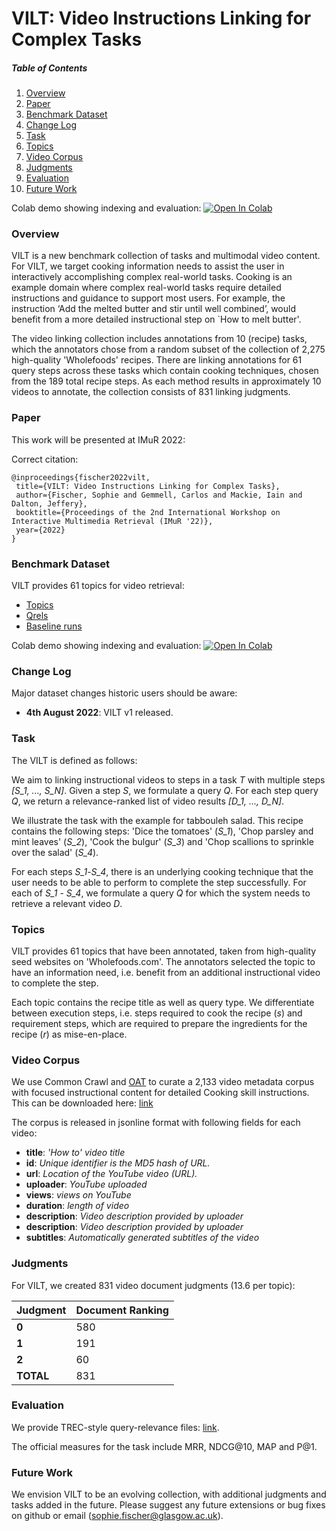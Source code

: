 <!-- Title -->
# VILT: Video Instructions Linking for Complex Tasks</h2>


<!-- TABLE OF CONTENTS -->
  <h5>Table of Contents</h5>
  <ol>
    <li><a href="#overview">Overview</a>
    <li><a href="#paper">Paper</a>
    <li><a href="#dataset">Benchmark Dataset</a></li>
    <li><a href="#change-log">Change Log</a></li>
    <li><a href="#tasks">Task</a></li>
    <li><a href="#complex-topics">Topics</a></li>
    <li><a href="#doc-corpus">Video Corpus</a></li>
    <li><a href="#judgments">Judgments</a></li>
    <li><a href="#evaluation">Evaluation</a></li>
    <li><a href="#future-work">Future Work</a></li>
  </ol>

Colab demo showing indexing and evaluation: [![Open In Colab](https://colab.research.google.com/assets/colab-badge.svg)](https://colab.research.google.com/drive/1vU7l6dkLRYItE289aLanO30zhXJUBfL-?usp=sharing)


<!-- Overview -->
<h3 id="overview">Overview</h3>

<p> 
VILT is a new benchmark collection of tasks and multimodal video content.
For VILT, we target cooking information needs to assist the user in interactively accomplishing complex real-world tasks.
Cooking is an example domain where complex real-world tasks require detailed instructions and guidance to support most users.
For example, the instruction ‘Add the melted butter and stir until well combined’, would benefit from a more detailed instructional step on `How to melt butter'. 

The video linking collection includes annotations from 10 (recipe) tasks, which the annotators chose from a random subset of the collection of 2,275 high-quality 'Wholefoods' recipes.
There are linking annotations for 61 query steps across these tasks which contain cooking techniques, chosen from the 189 total recipe steps.
As each method results in approximately 10 videos to annotate, the collection consists of 831 linking judgments.

</p>

<!-- Paper -->
<h3 id="paper">Paper</h3>

This work will be presented at IMuR 2022: <!-- ARVIX LINK-->

Correct citation: 
```
@inproceedings{fischer2022vilt,
 title={VILT: Video Instructions Linking for Complex Tasks},
 author={Fischer, Sophie and Gemmell, Carlos and Mackie, Iain and Dalton, Jeffery},
 booktitle={Proceedings of the 2nd International Workshop on Interactive Multimedia Retrieval (IMuR '22)},
 year={2022}
}
```

<!-- Dataset -->
<h3 id="dataset">Benchmark Dataset</h3>
<p> VILT provides 61 topics for video retrieval: </p> 
  <ul>
    <li><a href="https://github.com/grill-lab/VILT/blob/main/topics/topics.txt">Topics</a> 
    <li><a href="https://github.com/grill-lab/VILT/blob/main/qrels">Qrels</a></li>
    <li><a href="https://github.com/grill-lab/VILT/blob/main/runs">Baseline runs</a></li>
  </ul> 

Colab demo showing indexing and evaluation: [![Open In Colab](https://colab.research.google.com/assets/colab-badge.svg)](https://colab.research.google.com/drive/1vU7l6dkLRYItE289aLanO30zhXJUBfL-?usp=sharing)

<!-- Change Log -->
<h3 id="change-log">Change Log</h3>

Major dataset changes historic users should be aware:
<ul>
    <li> <b>4th August 2022</b>: VILT v1 released.  
</ul> 


<!-- Tasks -->
<h3 id="tasks">Task</h3>

The VILT is defined as follows:

We aim to linking instructional videos to steps in a task <i>T</i> with multiple steps <i>[S_1, ..., S_N]</i>.
Given a step <i>S</i>, we formulate a query <i>Q</i>.
For each step query <i>Q</i>, we return a relevance-ranked list of video results <i>[D_1, ..., D_N]</i>.

We illustrate the task with the example for tabbouleh salad.
This recipe contains the following steps: 'Dice the tomatoes' (<i>S_1</i>), 'Chop parsley and mint leaves' (<i>S_2</i>), 'Cook the bulgur' (<i>S_3</i>) and 'Chop scallions to sprinkle over the salad' (<i>S_4</i>).

For each steps <i>S_1</i>-<i>S_4</i>, there is an underlying cooking technique that the user needs to be able to perform to complete the step successfully.
For each of <i>S_1</i> - <i>S_4</i>, we formulate a query <i>Q</i> for which the system needs to retrieve a relevant video <i>D</i>.

<!-- Topics -->
<h3 id="complex-topics">Topics</h3>
VILT provides 61 topics that have been annotated, taken from high-quality seed websites on 'Wholefoods.com'. 
The annotators selected the topic to have an information need, i.e. benefit from an additional instructional video to complete the step.

Each topic contains the recipe title as well as query type. We differentiate between execution steps, i.e. steps required to cook the recipe (<i>s</i>) and requirement steps, which are required to prepare the ingredients for the recipe (<i>r</i>) as mise-en-place.

<!-- Video Corpus -->
<h3 id="doc-corpus">Video Corpus</h3>

We use Common Crawl and [OAT](https://github.com/grill-lab/OAT) to curate a 2,133 video metadata corpus with focused instructional content for detailed Cooking skill instructions. 
This can be downloaded here: [link](https://vilt-public-data.s3.amazonaws.com/video_metadata.jsonl)

The corpus is released in jsonline format with following fields for each video:

<ul>
   <li> <b>title</b>: <i> 'How to' video title</i></li>
   <li> <b>id</b>: <i>Unique identifier is the MD5 hash of URL.</i>
   <li> <b>url</b>: <i>Location of the YouTube video (URL). </i>
   <li> <b>uploader</b>: <i>YouTube uploaded</i></li>
   <li> <b>views</b>: <i>views on YouTube</i></li>
   <li> <b>duration</b>: <i>length of video</i></li>
   <li> <b>description</b>: <i>Video description provided by uploader</i>
   <li> <b>description</b>: <i>Video description provided by uploader</i>
   <li> <b>subtitles</b>: <i>Automatically generated subtitles of the video</i>
 </ul> 

<!-- Judgments -->
<h3 id="judgments">Judgments</h3>

For VILT, we created 831 video document judgments (13.6 per topic):

<table class="tg">
<thead>
  <tr>
    <th class="tg-j6zm"><span style="font-weight:bold">Judgment</span></th>
    <th class="tg-j6zm"><span style="font-weight:bold">Document Ranking</span></th>
  </tr>
</thead>
<tbody>
  <tr>
    <td class="tg-kex3"><span style="font-weight:bold">0</span></td>
    <td class="tg-2b7s"><span style="font-weight:normal">580</span></td>
  </tr>
  <tr>
    <td class="tg-kex3"><span style="font-weight:bold">1</span></td>
    <td class="tg-2b7s"><span style="font-weight:normal">191</span></td>
  </tr>
  <tr>
    <td class="tg-kex3"><span style="font-weight:bold">2</span></td>
    <td class="tg-2b7s"><span style="font-weight:normal">60</span></td>
  </tr>

  <tr>
    <td class="tg-j6zm"><span style="font-weight:bold">TOTAL</span></td>
    <td class="tg-2b7s"><span style="font-weight:normal">831</span></td>
  </tr>
</tbody>
</table>

   
<!-- Evaluation -->
<h3 id="evaluation">Evaluation</h3>

We provide TREC-style query-relevance files: <a href="https://github.com/grill-lab/CODEC/blob/main/qrels/qrels.qrels">link</a>. 

The official measures for the task include MRR, NDCG@10, MAP and P@1.


<!-- Future Work -->
<h3 id="future-work">Future Work </h3>

We envision VILT to be an evolving collection, with additional judgments and tasks added in the future.
Please suggest any future extensions or bug fixes on github or email (sophie.fischer@glasgow.ac.uk). 


